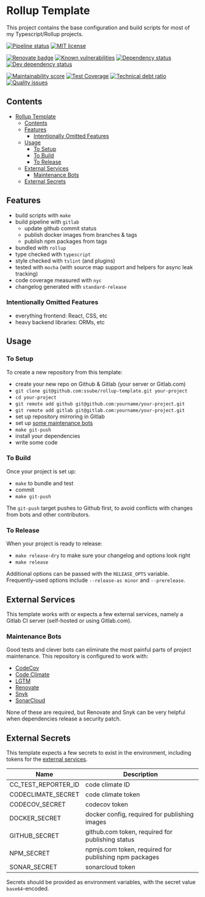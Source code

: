 # Rollup Template

This project contains the base configuration and build scripts for most of my Typescript/Rollup projects.

[![Pipeline status](https://img.shields.io/gitlab/pipeline/ssube/rollup-template.svg?gitlab_url=https%3A%2F%2Fgit.apextoaster.com&logo=gitlab)](https://git.apextoaster.com/ssube/rollup-template/commits/master)
[![MIT license](https://img.shields.io/github/license/ssube/rollup-template.svg)](https://github.com/ssube/rollup-template/blob/master/LICENSE.md)

[![Renovate badge](https://badges.renovateapi.com/github/ssube/rollup-template)](https://renovatebot.com)
[![Known vulnerabilities](https://snyk.io/test/github/ssube/rollup-template/badge.svg)](https://snyk.io/test/github/ssube/rollup-template)
[![Dependency status](https://img.shields.io/david/ssube/rollup-template.svg)](https://david-dm.org/ssube/rollup-template)
[![Dev dependency status](https://img.shields.io/david/dev/ssube/rollup-template.svg)](https://david-dm.org/ssube/rollup-template?type=dev)

[![Maintainability score](https://api.codeclimate.com/v1/badges/0ca333e0379bda050d84/maintainability)](https://codeclimate.com/github/ssube/rollup-template/maintainability)
[![Test Coverage](https://api.codeclimate.com/v1/badges/0ca333e0379bda050d84/test_coverage)](https://codeclimate.com/github/ssube/rollup-template/test_coverage)
[![Technical debt ratio](https://img.shields.io/codeclimate/tech-debt/ssube/rollup-template.svg)](https://codeclimate.com/github/ssube/rollup-template/trends/technical_debt)
[![Quality issues](https://img.shields.io/codeclimate/issues/ssube/rollup-template.svg)](https://codeclimate.com/github/ssube/rollup-template/issues)

## Contents

- [Rollup Template](#rollup-template)
  - [Contents](#contents)
  - [Features](#features)
    - [Intentionally Omitted Features](#intentionally-omitted-features)
  - [Usage](#usage)
    - [To Setup](#to-setup)
    - [To Build](#to-build)
    - [To Release](#to-release)
  - [External Services](#external-services)
    - [Maintenance Bots](#maintenance-bots)
  - [External Secrets](#external-secrets)

## Features

- build scripts with `make`
- build pipeline with `gitlab`
  - update github commit status
  - publish docker images from branches & tags
  - publish npm packages from tags
- bundled with `rollup`
- type checked with `typescript`
- style checked with `tslint` (and plugins)
- tested with `mocha` (with source map support and helpers for async leak tracking)
- code coverage measured with `nyc`
- changelog generated with `standard-release`

### Intentionally Omitted Features

- everything frontend: React, CSS, etc
- heavy backend libraries: ORMs, etc

## Usage

### To Setup

To create a new repository from this template:

- create your new repo on Github & Gitlab (your server or Gitlab.com)
- `git clone git@github.com:ssube/rollup-template.git your-project`
- `cd your-project`
- `git remote add github git@github.com:yourname/your-project.git`
- `git remote add gitlab git@gitlab.com:yourname/your-project.git`
- set up repository mirroring in Gitlab
- set up [some maintenance bots](#maintenance-bots)
- `make git-push`
- install your dependencies
- write some code

### To Build

Once your project is set up:

- `make` to bundle and test
- commit
- `make git-push`

The `git-push` target pushes to Github first, to avoid conflicts with changes from bots and other contributors.

### To Release

When your project is ready to release:

- `make release-dry` to make sure your changelog and options look right
- `make release`

Additional options can be passed with the `RELEASE_OPTS` variable. Frequently-used options include `--release-as minor`
and `--prerelease`.

## External Services

This template works with or expects a few external services, namely a Gitlab CI server (self-hosted or using
Gitlab.com).

### Maintenance Bots

Good tests and clever bots can eliminate the most painful parts of project maintenance. This repository is
configured to work with:

- [CodeCov](https://codecov.io/)
- [Code Climate](https://codeclimate.com/)
- [LGTM](https://lgtm.com/)
- [Renovate](https://renovatebot.com/)
- [Snyk](https://snyk.io/)
- [SonarCloud](https://sonarcloud.io/)

None of these are required, but Renovate and Snyk can be very helpful when dependencies release a security patch.

## External Secrets

This template expects a few secrets to exist in the environment, including tokens for the [external services](#external-services).

| Name                | Description                                           |
| ------------------- | ----------------------------------------------------- |
| CC_TEST_REPORTER_ID | code climate ID                                       |
| CODECLIMATE_SECRET  | code climate token                                    |
| CODECOV_SECRET      | codecov token                                         |
| DOCKER_SECRET       | docker config, required for publishing images         |
| GITHUB_SECRET       | github.com token, required for publishing status      |
| NPM_SECRET          | npmjs.com token, required for publishing npm packages |
| SONAR_SECRET        | sonarcloud token                                      |

Secrets should be provided as environment variables, with the secret value `base64`-encoded.

